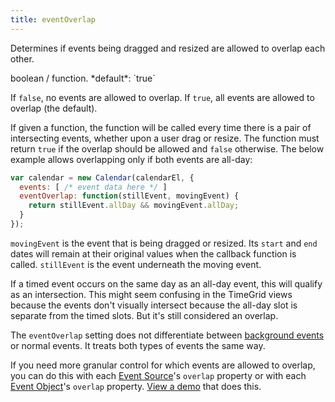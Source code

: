 ```yaml
---
title: eventOverlap
---
```


Determines if events being dragged and resized are allowed to overlap each other.

<div class='spec' markdown='1'>
boolean / function. *default*: `true`
</div>

If `false`, no events are allowed to overlap. If `true`, all events are allowed to overlap (the default).

If given a function, the function will be called every time there is a pair of intersecting events, whether upon a user drag or resize. The function must return `true` if the overlap should be allowed and `false` otherwise. The below example allows overlapping only if both events are all-day:

```js
var calendar = new Calendar(calendarEl, {
  events: [ /* event data here */ ]
  eventOverlap: function(stillEvent, movingEvent) {
    return stillEvent.allDay && movingEvent.allDay;
  }
});
```

`movingEvent` is the event that is being dragged or resized. Its `start` and `end` dates will remain at their original values when the callback function is called. `stillEvent` is the event underneath the moving event.

If a timed event occurs on the same day as an all-day event, this will qualify as an intersection. This might seem confusing in the TimeGrid views because the events don't visually intersect because the all-day slot is separate from the timed slots. But it's still considered an overlap.

The `eventOverlap` setting does not differentiate between [background events](background-events) or normal events. It treats both types of events the same way.

If you need more granular control for which events are allowed to overlap, you can do this with each [Event Source](event-source-object)'s `overlap` property or with each [Event Object](event-object)'s `overlap` property. [View a demo](event-constraint-demo) that does this.
